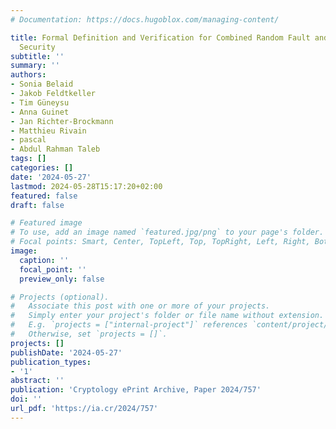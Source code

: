 ```yaml
---
# Documentation: https://docs.hugoblox.com/managing-content/

title: Formal Definition and Verification for Combined Random Fault and Random Probing
  Security
subtitle: ''
summary: ''
authors:
- Sonia Belaid
- Jakob Feldtkeller
- Tim Güneysu
- Anna Guinet
- Jan Richter-Brockmann
- Matthieu Rivain
- pascal
- Abdul Rahman Taleb
tags: []
categories: []
date: '2024-05-27'
lastmod: 2024-05-28T15:17:20+02:00
featured: false
draft: false

# Featured image
# To use, add an image named `featured.jpg/png` to your page's folder.
# Focal points: Smart, Center, TopLeft, Top, TopRight, Left, Right, BottomLeft, Bottom, BottomRight.
image:
  caption: ''
  focal_point: ''
  preview_only: false

# Projects (optional).
#   Associate this post with one or more of your projects.
#   Simply enter your project's folder or file name without extension.
#   E.g. `projects = ["internal-project"]` references `content/project/deep-learning/index.md`.
#   Otherwise, set `projects = []`.
projects: []
publishDate: '2024-05-27'
publication_types:
- '1'
abstract: ''
publication: 'Cryptology ePrint Archive, Paper 2024/757'
doi: ''
url_pdf: 'https://ia.cr/2024/757'
---
```


